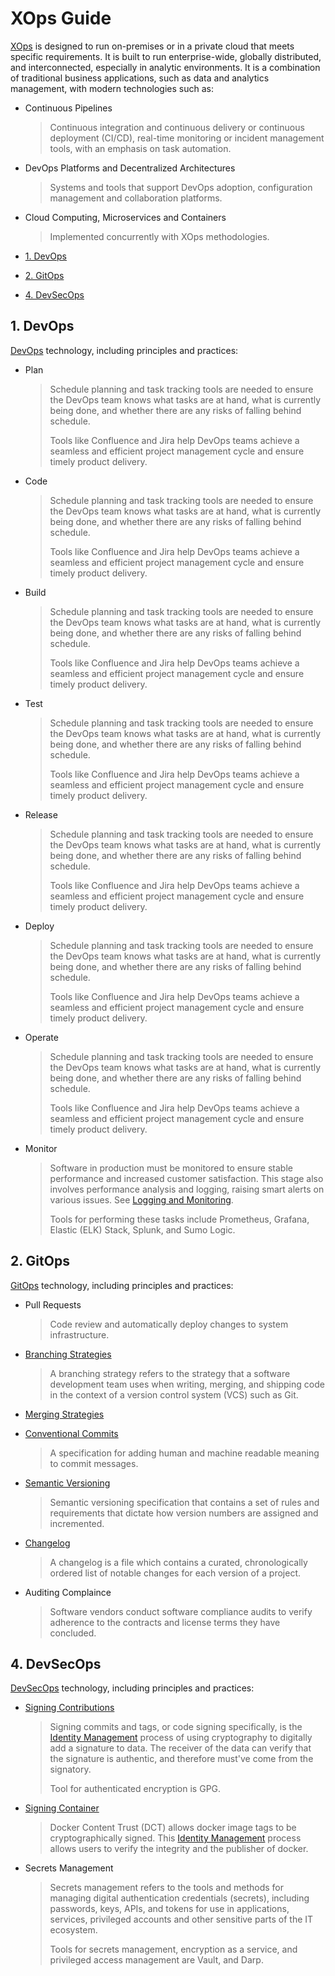 # XOps Guide

[XOps](../../internal/about/xops.md) is designed to run on-premises or in a private cloud that meets specific requirements. It is built to run enterprise-wide, globally distributed, and interconnected, especially in analytic environments. It is a combination of traditional business applications, such as data and analytics management, with modern technologies such as:

- Continuous Pipelines
  > Continuous integration and continuous delivery or continuous deployment (CI/CD), real-time monitoring or incident management tools, with an emphasis on task automation.

- DevOps Platforms and Decentralized Architectures
  > Systems and tools that support DevOps adoption, configuration management and collaboration platforms.

- Cloud Computing, Microservices and Containers
  > Implemented concurrently with XOps methodologies.

- [1. DevOps](#1-devops)
- [2. GitOps](#2-gitops)
- [4. DevSecOps](#4-devsecops)

## 1. DevOps

[DevOps](../../internal/about/xops.md#1-devops) technology, including principles and practices:

- Plan
  > Schedule planning and task tracking tools are needed to ensure the DevOps team knows what tasks are at hand, what is currently being done, and whether there are any risks of falling behind schedule.
  >
  > Tools like Confluence and Jira help DevOps teams achieve a seamless and efficient project management cycle and ensure timely product delivery.

- Code
  > Schedule planning and task tracking tools are needed to ensure the DevOps team knows what tasks are at hand, what is currently being done, and whether there are any risks of falling behind schedule.
  >
  > Tools like Confluence and Jira help DevOps teams achieve a seamless and efficient project management cycle and ensure timely product delivery.

- Build
  > Schedule planning and task tracking tools are needed to ensure the DevOps team knows what tasks are at hand, what is currently being done, and whether there are any risks of falling behind schedule.
  >
  > Tools like Confluence and Jira help DevOps teams achieve a seamless and efficient project management cycle and ensure timely product delivery.

- Test
  > Schedule planning and task tracking tools are needed to ensure the DevOps team knows what tasks are at hand, what is currently being done, and whether there are any risks of falling behind schedule.
  >
  > Tools like Confluence and Jira help DevOps teams achieve a seamless and efficient project management cycle and ensure timely product delivery.

- Release
  > Schedule planning and task tracking tools are needed to ensure the DevOps team knows what tasks are at hand, what is currently being done, and whether there are any risks of falling behind schedule.
  >
  > Tools like Confluence and Jira help DevOps teams achieve a seamless and efficient project management cycle and ensure timely product delivery.

- Deploy
  > Schedule planning and task tracking tools are needed to ensure the DevOps team knows what tasks are at hand, what is currently being done, and whether there are any risks of falling behind schedule.
  >
  > Tools like Confluence and Jira help DevOps teams achieve a seamless and efficient project management cycle and ensure timely product delivery.

- Operate
  > Schedule planning and task tracking tools are needed to ensure the DevOps team knows what tasks are at hand, what is currently being done, and whether there are any risks of falling behind schedule.
  >
  > Tools like Confluence and Jira help DevOps teams achieve a seamless and efficient project management cycle and ensure timely product delivery.

- Monitor
  > Software in production must be monitored to ensure stable performance and increased customer satisfaction. This stage also involves performance analysis and logging, raising smart alerts on various issues. See [Logging and Monitoring](../../internal/about/logging-monitoring.md).
  >
  > Tools for performing these tasks include Prometheus, Grafana, Elastic (ELK) Stack, Splunk, and Sumo Logic.

## 2. GitOps

[GitOps](../../internal/about/xops.md#2-gitops) technology, including principles and practices:

- Pull Requests
  > Code review and automatically deploy changes to system infrastructure.

- [Branching Strategies](../../internal/about/branching-strategies.md)
  > A branching strategy refers to the strategy that a software development team uses when writing, merging, and shipping code in the context of a version control system (VCS) such as Git.

- [Merging Strategies](../../internal/about/merging-strategies.md)

- [Conventional Commits](../../internal/convention/conventional-commits.md)
  > A specification for adding human and machine readable meaning to commit messages.

- [Semantic Versioning](../../internal/convention/semantic-versioning.md)
  > Semantic versioning specification that contains a set of rules and requirements that dictate how version numbers are assigned and incremented.

- [Changelog](../../internal/convention/changelog.md)
  > A changelog is a file which contains a curated, chronologically ordered list of notable changes for each version of a project.

- Auditing Complaince
  > Software vendors conduct software compliance audits to verify adherence to the contracts and license terms they have concluded.

## 4. DevSecOps

[DevSecOps](../../internal/about/xops.md#3-devsecops) technology, including principles and practices:

- [Signing Contributions](../../internal/about/identity-management.md#signing-contributions)
  > Signing commits and tags, or code signing specifically, is the [Identity Management](../../internal/about/identity-management.md) process of using cryptography to digitally add a signature to data. The receiver of the data can verify that the signature is authentic, and therefore must've come from the signatory.
  >
  > Tool for authenticated encryption is GPG.

- [Signing Container](../../internal/about/identity-management.md#signing-container)
  > Docker Content Trust (DCT) allows docker image tags to be cryptographically signed. This [Identity Management](../../internal/about/identity-management.md) process allows users to verify the integrity and the publisher of docker.

- Secrets Management
  > Secrets management refers to the tools and methods for managing digital authentication credentials (secrets), including passwords, keys, APIs, and tokens for use in applications, services, privileged accounts and other sensitive parts of the IT ecosystem.
  >
  > Tools for secrets management, encryption as a service, and privileged access management are Vault, and Darp.
